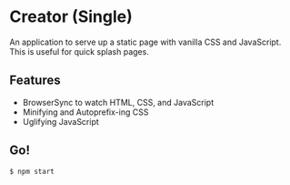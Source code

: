 # Creator (Single)

An application to serve up a static page with vanilla CSS and JavaScript. This is useful for quick splash pages.

## Features

- BrowserSync to watch HTML, CSS, and JavaScript
- Minifying and Autoprefix-ing CSS
- Uglifying JavaScript

## Go!

```shell
$ npm start
```
